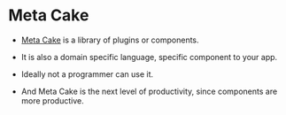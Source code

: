 # Meta Cake

- [Meta Cake](http://github.com/Metabake/MetaCake-plugins-2) is a library of plugins or components.

- It is also a domain specific language, specific component to your app.

- Ideally not a programmer can use it.

- And Meta Cake is the next level of productivity, since components are more productive.